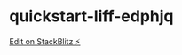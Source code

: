 # quickstart-liff-edphjq

[Edit on StackBlitz ⚡️](https://stackblitz.com/edit/quickstart-liff-edphjq)